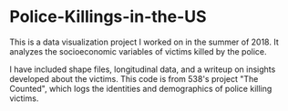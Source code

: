 # Police-Killings-in-the-US

This is a data visualization project I worked on in the summer of 2018. It analyzes the socioeconomic variables of victims killed by the police. 

I have included shape files, longitudinal data, and a writeup on insights developed about the victims. This code is from 538's project "The Counted", which logs the identities and demographics of police killing victims. 
